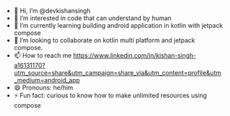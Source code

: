 - 👋 Hi, I’m @devkishansingh
- 👀 I’m interested in code that can understand by human 
- 🌱 I’m currently learning building android application in kotlin with jetpack compose 
- 💞️ I’m looking to collaborate on kotlin multi platform and jetpack compose.
- 📫 How to reach me https://www.linkedin.com/in/kishan-singh-a16131170?utm_source=share&utm_campaign=share_via&utm_content=profile&utm_medium=android_app
- 😄 Pronouns: he/him
- ⚡ Fun fact: curious to know how to make unlimited resources using compose 

<!---
devkishansingh/devkishansingh is a ✨ special ✨ repository because its `README.md` (this file) appears on your GitHub profile.
You can click the Preview link to take a look at your changes.
--->
